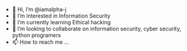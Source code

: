 - 👋 Hi, I’m @iamalpha-j
- 👀 I’m interested in Information Security
- 🌱 I’m currently learning Ethical hacking
- 💞️ I’m looking to collaborate on information security, cyber security, python programers
- 📫 How to reach me ...

<!---
iamalpha-j/iamalpha-j is a ✨ special ✨ repository because its `README.md` (this file) appears on your GitHub profile.
You can click the Preview link to take a look at your changes.
--->
